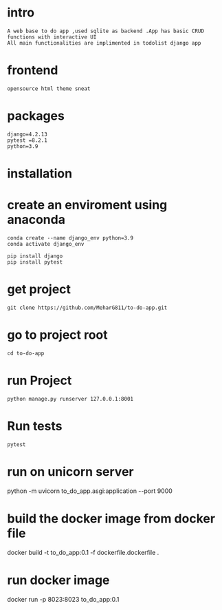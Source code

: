 # intro
    
    A web base to do app ,used sqlite as backend .App has basic CRUD functions with interactive UI
    All main functionalities are implimented in todolist django app

# frontend 
    opensource html theme sneat

# packages

    django=4.2.13
    pytest =8.2.1
    python=3.9

# installation 

# create an enviroment using anaconda 
    conda create --name django_env python=3.9
    conda activate django_env
    
    pip install django
    pip install pytest
    
# get project 

    git clone https://github.com/MeharG811/to-do-app.git
    
# go to project root   

    cd to-do-app

# run Project

    python manage.py runserver 127.0.0.1:8001

# Run tests

    pytest

# run on unicorn server


python -m uvicorn to_do_app.asgi:application --port 9000

# build the docker image from docker file

docker build -t to_do_app:0.1 -f dockerfile.dockerfile .

# run docker image 

docker run -p 8023:8023 to_do_app:0.1